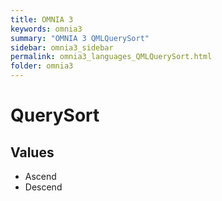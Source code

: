 ```yaml
---
title: OMNIA 3
keywords: omnia3
summary: "OMNIA 3 QMLQuerySort"
sidebar: omnia3_sidebar
permalink: omnia3_languages_QMLQuerySort.html
folder: omnia3
---
```


# QuerySort
## Values

- Ascend
- Descend


